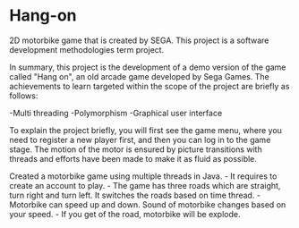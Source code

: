 # Hang-on
2D motorbike game that is created by SEGA. This project is a software development methodologies term project.

In summary, this project is the development of a demo version of the game called "Hang on", an old arcade game developed by Sega Games. The achievements to learn targeted within the scope of the project are briefly as follows:

-Multi threading
-Polymorphism
-Graphical user interface

To explain the project briefly, you will first see the game menu, where you need to register a new player first, and then you can log in to the game stage. The motion of the motor is ensured by picture transitions with threads and efforts have been made to make it as fluid as possible.

Created a motorbike game using multiple threads in Java. - It requires to create an account to play. - The game has three roads which are straight, turn right and turn left. It switches the roads based on time thread. - Motorbike can speed up and down. Sound of motorbike changes based on your speed. - If you get of the road, motorbike will be explode.

